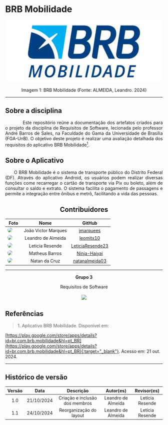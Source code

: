 # BRB Mobilidade

<p align="center">
    <img src="assets/BRBMobilidade.jpeg" width="500">
</p>

<center> 
    <figcaption>Imagem 1: BRB Mobilidade (Fonte: ALMEIDA, Leandro. 2024)</figcaption>
</center>

<hr/>

## Sobre a disciplina

<p align="justify">&emsp;&emsp;  Este repositório reúne a documentação dos artefatos criados para o projeto da disciplina de Requisitos de Software, lecionada pelo professor André Barros de Sales, na Faculdade do Gama da Universidade de Brasília (FGA-UnB). O objetivo deste projeto é realizar uma avaliação detalhada dos requisitos do aplicativo BRB Mobilidade<a href="#1"><sup>1</sup></a>.</p>

## Sobre o Aplicativo

<p align="justify">&emsp;&emsp;O BRB Mobilidade é o sistema de transporte público do Distrito Federal (DF). Através do aplicativo Android, os usuários podem realizar diversas funções come recarregar o cartão de transporte via Pix ou boleto, além de consultar o saldo e extrato. O sistema facilita o pagamento de passagens e permite a integração entre ônibus e metrô, facilitando a vida das pessoas.</p>

<center>

## Contribuidores

|                                                                                          **Foto**                                                                                          |         **Nome**         |                       **GitHub**                        |
| :----------------------------------------------------------------------------------------------------------------------------------------------------------------------------------------: | :----------------------: | :-----------------------------------------------------: |
|    <a href="https://github.com/jmarquees"><img src="https://avatars.githubusercontent.com/u/110431920?v=4" height="auto" width="90" style="border-radius:50%"></a> &nbsp; &nbsp; &nbsp;     | João Victor Marques |        [jmarquees](https://github.com/jmarquees)        |
|    <a href="https://github.com/leomitx10"><img src="https://avatars.githubusercontent.com/u/90487905?v=4" height="auto" width="90" style="border-radius:50%"></a> &nbsp; &nbsp; &nbsp;    |   Leandro de Almeida    |       [leomitx10](https://github.com/leomitx10)       |
|    <a href="https://github.com/LeticiaResende23"><img src="https://avatars.githubusercontent.com/u/89492943?v=4" height="auto" width="90" style="border-radius:50%"></a> &nbsp; &nbsp; &nbsp;     | Leticia Resende |        [LeticiaResende23](https://github.com/LeticiaResende23)        |
|    <a href="https://github.com/Ninja-Haiyai"><img src="https://avatars.githubusercontent.com/u/73038704?v=4" height="auto" width="90" style="border-radius:50%"></a> &nbsp; &nbsp; &nbsp;     | Matheus Barros |        [Ninja-Haiyai](https://github.com/Ninja-Haiyai)        |
|    <a href="https://github.com/natanalmeida03"><img src="https://avatars.githubusercontent.com/u/61543235?v=4" height="auto" width="90" style="border-radius:50%"></a> &nbsp; &nbsp; &nbsp;     | Natan da Cruz   |        [natanalmeida03](https://github.com/natanalmeida03)        |

<hr/>
<p align="center"><b>Grupo 3</b></p>
<p align="center">Requisitos de Software<br /><br />
<a href="https://fga.unb.br" target="_blank"><img width="230"src="https://4.bp.blogspot.com/-0aa6fAFnSnA/VzICtBQgciI/AAAAAAAARn4/SxVsQPFNeE0fxkCPVgMWbhd5qIEAYCMbwCLcB/s1600/unb-gama.png"></a>
</p>


</center>

## Referências

</center>

> <p id="1">1. Aplicativo BRB Mobilidade. Disponível em: 
   [https://play.google.com/store/apps/details?id=br.com.brb.mobilidade&hl=pt_BR](https://play.google.com/store/apps/details?id=br.com.brb.mobilidade&hl=pt_BR){:target="_blank"}. 
   Acesso em: 21 out. 2024.
</p>

---

## Histórico de versão

<center>

| Versão |    Data    |      Descrição       |       Autor(es)       |     Revisor(es)     |
| :-----: | :--------: | :------------------: | :-------------------: | :-----------------: |
|  1.0   | 21/10/2024 | Criação e inclusão dos membros | Leandro de Almeida | Letícia Resende  |
|  1.1   | 24/10/2024 | Reorganização do layout  | Leandro de Almeida | Letícia Resende  |

</center>